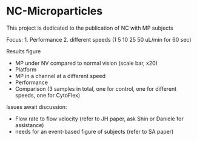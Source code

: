 # NC-Microparticles
This project is dedicated to the publication of NC with MP subjects

Focus: 1. Performance 2. different speeds (1 5 10 25 50 uL/min for 60 sec)

Results figure
- MP under NV compared to normal vision (scale bar, x20)
- Platform
- MP in a channel at a different speed
- Performance 
- Comparison (3 samples in total, one for control, one for different speeds, one for CytoFlex)

Issues await discussion:
- Flow rate to flow velocity (refer to JH paper, ask Shin or Daniele for assistance)
- needs for an event-based figure of subjects (refer to SA paper)
